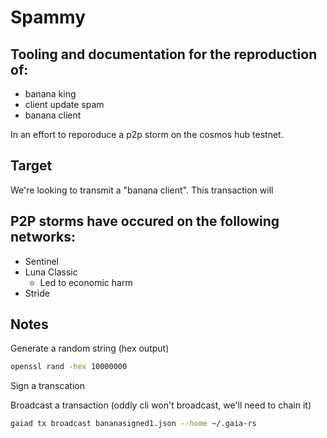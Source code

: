 # Spammy

## Tooling and documentation for the reproduction of:

* banana king
* client update spam
* banana client

In an effort to reporoduce a p2p storm on the cosmos hub testnet. 


## Target

We're looking to transmit a "banana client".  This transaction will 


## P2P storms have occured on the following networks:

* Sentinel
* Luna Classic
  * Led to economic harm 
* Stride


## Notes

Generate a random string (hex output)

```bash
openssl rand -hex 10000000
```

Sign a transcation


Broadcast a transaction (oddly cli won't broadcast, we'll need to chain it)
```bash
gaiad tx broadcast bananasigned1.json --home ~/.gaia-rs
```
